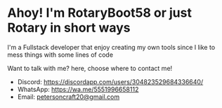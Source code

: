 <h1>Ahoy! I'm RotaryBoot58 or just Rotary in short ways</h1>

I'm a Fullstack developer that enjoy creating my own tools since I like to mess things with some lines of code

Want to talk with me? here, choose where to contact me!
 - Discord: https://discordapp.com/users/304823529684336640/
 - WhatsApp: https://wa.me/5551996658112
 - Email: petersoncraft20@gmail.com

